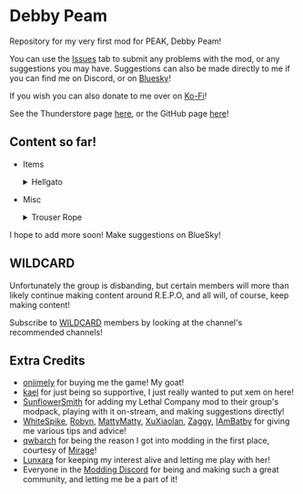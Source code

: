 # Debby Peam

Repository for my very first mod for PEAK, Debby Peam!

You can use the [Issues](https://github.com/TheDebbyCase/DebbyPeam/issues) tab to submit any problems with the mod, or any suggestions you may have.
Suggestions can also be made directly to me if you can find me on Discord, or on [Bluesky](https://bsky.app/profile/thedebbycase.bsky.social)!

If you wish you can also donate to me over on [Ko-Fi](https://ko-fi.com/thedebbycase)!

See the Thunderstore page [here](https://thunderstore.io/c/peak/p/deB/DebbyPeam),
or the GitHub page [here](https://github.com/TheDebbyCase/DebbyPeam)!

## Content so far!

- Items
	<details>
	<summary>Hellgato</summary>
	
	Original design by [oniimely](https://www.twitch.tv/oniimely),  
	Looks weirdly filling for a cat, if a little spicy  
	
	![Preview](https://raw.githubusercontent.com/TheDebbyCase/DebbyPeam/main/Images/HellgatoPreview.png)
	
	</details>
	
- Misc
	<details>
	<summary>Trouser Rope</summary>
	
	It's a tail, I promise. And yes, you can grab them.
	
	![Preview](https://raw.githubusercontent.com/TheDebbyCase/DebbyPeam/main/Images/TrouserRopePreview.png)
	
	</details>
	
I hope to add more soon! Make suggestions on BlueSky!

## WILDCARD

Unfortunately the group is disbanding, but certain members will more than likely continue making content around R.E.P.O, and all will, of course, keep making content!

Subscribe to [WILDCARD](https://www.youtube.com/@WILDCARDorg) members by looking at the channel's recommended channels!

## Extra Credits

- [oniimely](https://www.twitch.tv/oniimely) for buying me the game! My goat!
- [kael](https://bsky.app/profile/kael3.bsky.social) for just being so supportive, I just really wanted to put xem on here!
- [SunflowerSmith](https://www.twitch.tv/sunflowersmith) for adding my Lethal Company mod to their group's modpack, playing with it on-stream, and making suggestions directly!
- [WhiteSpike](https://thunderstore.io/c/lethal-company/p/WhiteSpike), [Robyn](https://thunderstore.io/c/lethal-company/p/Mom_Llama), [MattyMatty](https://thunderstore.io/c/lethal-company/p/mattymatty/), [XuXiaolan](https://thunderstore.io/c/lethal-company/p/XuXiaolan), [Zaggy](https://thunderstore.io/c/lethal-company/p/Zaggy1024), [IAmBatby](https://thunderstore.io/c/lethal-company/p/IAmBatby/) for giving me various tips and advice!
- [qwbarch](https://thunderstore.io/c/lethal-company/p/qwbarch) for being the reason I got into modding in the first place, courtesy of [Mirage](https://thunderstore.io/c/lethal-company/p/qwbarch/Mirage)!
- [Lunxara](https://www.twitch.tv/lunxara) for keeping my interest alive and letting me play with her!
- Everyone in the [Modding Discord](https://discord.gg/lcmod) for being and making such a great community, and letting me be a part of it!